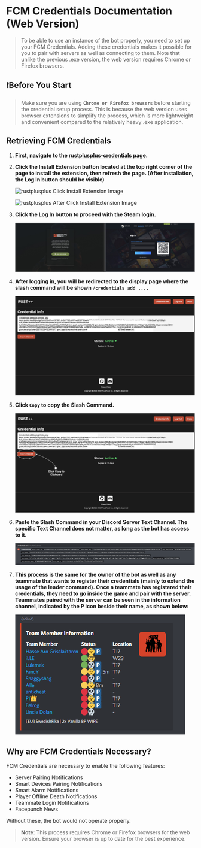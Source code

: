 # FCM Credentials Documentation (Web Version)

> To be able to use an instance of the bot properly, you need to set up your FCM Credentials. Adding these credentials makes it possible for you to pair with servers as well as connecting to them. Note that unlike the previous .exe version, the web version requires Chrome or Firefox browsers.

## **❗️Before You Start**
> Make sure you are using **`Chrome or Firefox browsers`** before starting the credential setup process.
> This is because the web version uses browser extensions to simplify the process, which is more lightweight and convenient compared to the relatively heavy .exe application.

## Retrieving FCM Credentials

1. **First, navigate to the [rustplusplus-credentials page](https://rustplusplus-credentials.netlify.app/).**
   
2. **Click the Install Extension button located at the top right corner of the page to install the extension, then refresh the page. (After installation, the Log In button should be visible)**

   ![rustplusplus Click Install Extension Image](images/bot_setup/click_install_extension.png)
   
   ![rustplusplus After Click Install Extension Image](images/bot_setup/after_click_install_extension.png)

3. **Click the Log In button to proceed with the Steam login.**

   ![Steam Account login Image](images/bot_setup/steam_login_web.png)

4. **After logging in, you will be redirected to the display page where the slash command will be shown `/credentials add ....`**

   ![rustplusplus Display Page](images/bot_setup/rustplusplus_display_page.png)
   
5. **Click `Copy` to copy the Slash Command.**

   ![Credentials copy Image](images/bot_setup/click_copy_to_clipboard.png)

6. **Paste the Slash Command in your Discord Server Text Channel. The specific Text Channel does not matter, as long as the bot has access to it.**

   ![FCM Credentials discord Image](images/bot_setup/credentials_discord.png)

7. **This process is the same for the owner of the bot as well as any teammate that wants to register their credentials (mainly to extend the usage of the leader command). Once a teammate has registered their credentials, they need to go inside the game and pair with the server. Teammates paired with the server can be seen in the information channel, indicated by the P icon beside their name, as shown below:**

   ![Teammates Paired with Server](images/bot_setup/teammates_paired.png)

## Why are FCM Credentials Necessary?

FCM Credentials are necessary to enable the following features:

* Server Pairing Notifications
* Smart Devices Pairing Notifications
* Smart Alarm Notifications
* Player Offline Death Notifications
* Teammate Login Notifications
* Facepunch News

Without these, the bot would not operate properly.

> **Note**: This process requires Chrome or Firefox browsers for the web version. Ensure your browser is up to date for the best experience.
